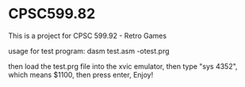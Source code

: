 # CPSC599.82
This is a project for CPSC 599.92 - Retro Games

usage for test program:
dasm test.asm -otest.prg

then load the test.prg file into the xvic emulator,
then type "sys 4352", which means $1100, then press enter,
Enjoy! 
